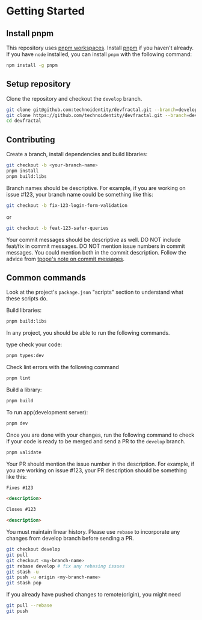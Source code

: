 # Getting Started

## Install pnpm

This repository uses [pnpm workspaces](https://pnpm.io/workspaces). Install
[pnpm](https://pnpm.io/installation) if you haven't already. If you have `node`
installed, you can install `pnpm` with the following command:

```bash
npm install -g pnpm
```

## Setup repository

Clone the repository and checkout the `develop` branch.

```bash
git clone git@github.com:technoidentity/devfractal.git --branch=develop # or
git clone https://github.com/technoidentity/devfractal.git --branch=develop
cd devfractal
```

## Contributing

Create a branch, install dependencies and build libraries:

```bash
git checkout -b <your-branch-name>
pnpm install
pnpm build:libs
```

Branch names should be descriptive. For example, if you are working on issue
#123, your branch name could be something like this:

```bash
git checkout -b fix-123-login-form-validation
```

or

```bash
git checkout -b feat-123-safer-queries
```

Your commit messages should be descriptive as well. DO NOT include feat/fix in
commit messages. DO NOT mention issue numbers in commit messages. You could
mention both in the commit description. Follow the advice from
[tpope's note on commit messages](https://tbaggery.com/2008/04/19/a-note-about-git-commit-messages.html).

## Common commands

Look at the project's `package.json` "scripts" section to understand what these
scripts do.

Build libraries:

```bash
pnpm build:libs
```

In any project, you should be able to run the following commands.

type check your code:

```bash
pnpm types:dev
```

Check lint errors with the following command

```bash
pnpm lint
```

Build a library:

```bash
pnpm build
```

To run app(development server):

```bash
pnpm dev
```

Once you are done with your changes, run the following command to check if your
code is ready to be merged and send a PR to the `develop` branch.

```bash
pnpm validate
```

Your PR should mention the issue number in the description. For example, if you
are working on issue #123, your PR description should be something like this:

```md
Fixes #123

<description>
```

```md
Closes #123

<description>
```

You must maintain linear history. Please use `rebase` to incorporate any changes
from develop branch before sending a PR.

```bash
git checkout develop
git pull
git checkout <my-branch-name>
git rebase develop # fix any rebasing issues
git stash -u
git push -u origin <my-branch-name>
git stash pop
```

If you already have pushed changes to remote(origin), you might need

```bash
git pull --rebase
git push
```
